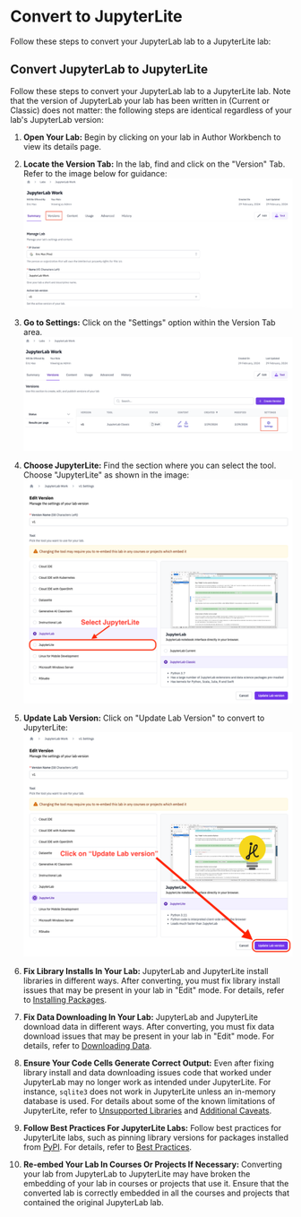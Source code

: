 # Convert to JupyterLite

Follow these steps to convert your JupyterLab lab to a JupyterLite lab:

## Convert JupyterLab to JupyterLite

Follow these steps to convert your JupyterLab lab to a JupyterLite lab. Note that the version of JupyterLab your lab has been written in (Current or Classic) does not matter: the following steps are identical regardless of your lab's JupyterLab version:

1. **Open Your Lab:** Begin by clicking on your lab in Author Workbench to view its details page.

2. **Locate the Version Tab:** In the lab, find and click on the "Version" Tab. Refer to the image below for guidance:
![Version Tab](/img/labs/lab-version-tab.png)

3. **Go to Settings:** Click on the "Settings" option within the Version Tab area.
![Setting](/img/labs/lab-settings.png)

4. **Choose JupyterLite:** Find the section where you can select the tool. Choose "JupyterLite" as shown in the image:
![Choose JupyterLite](/img/labs/choose-jupyterlite.png)

5. **Update Lab Version:** Click on "Update Lab Version" to convert to JupyterLite:
![Update Lab Version](/img/labs/choose-jupyterlite-confirm.png)

6. **Fix Library Installs In Your Lab:** JupyterLab and JupyterLite install libraries in different ways. After converting, you must fix library install issues that may be present in your lab in "Edit" mode. For details, refer to [Installing Packages](/docs/labs/tools/jupyterlite/overview#installing-packages).

7. **Fix Data Downloading In Your Lab:** JupyterLab and JupyterLite download data in different ways. After converting, you must fix data download issues that may be present in your lab in "Edit" mode. For details, refer to [Downloading Data](/docs/labs/tools/jupyterlite/overview#downloading-data).

8. **Ensure Your Code Cells Generate Correct Output:** Even after fixing library install and data downloading issues code that worked under JupyterLab may no longer work as intended under JupyterLite. For instance, `sqlite3` does not work in JupyterLite unless an in-memory database is used. For details about some of the known limitations of JupyterLite, refer to [Unsupported Libraries](/docs/labs/tools/jupyterlite/overview#unsupported-or-partially-supported-libraries) and [Additional Caveats](/docs/labs/tools/jupyterlite/overview#additional-caveats).

9. **Follow Best Practices For JupyterLite Labs:** Follow best practices for JupyterLite labs, such as pinning library versions for packages installed from [PyPI](https://pypi.org/). For details, refer to [Best Practices](/docs/labs/tools/jupyterlite/overview#best-practices).

10. **Re-embed Your Lab In Courses Or Projects If Necessary:** Converting your lab from JupyterLab to JupyterLite may have broken the embedding of your lab in courses or projects that use it. Ensure that the converted lab is correctly embedded in all the courses and projects that contained the original JupyterLab lab.
